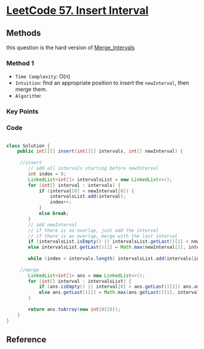 # [LeetCode 57. Insert Interval](https://leetcode.com/problems/insert-interval/)


## Methods
this question is the hard version of [Merge_Intervals](../Merge_Intervals)
### Method 1
* `Time Complexity`: O(n)
* `Intuition`: find an appropriate position to insert the `newInterval`, then merge them.
* `Algorithm`: 

### Key Points


### Code
```java

class Solution {
    public int[][] insert(int[][] intervals, int[] newInterval) {
        
     //insert
        // add all intervals starting before newInterval   
        int index = 0;
        LinkedList<int[]> intervalsList = new LinkedList<>(); 
        for (int[] interval : intervals) {
            if (interval[0] < newInterval[0]) {
                intervalsList.add(interval); 
                index++;
            }
            else break; 
        }
        // add newInterval
        // if there is no overlap, just add the interval
        // if there is an overlap, merge with the last interval
        if (intervalsList.isEmpty() || intervalsList.getLast()[1] < newInterval[0]) intervalsList.add(newInterval); 
        else intervalsList.getLast()[1] = Math.max(newInterval[1], intervalsList.getLast()[1]); 
        
        while (index < intervals.length) intervalsList.add(intervals[index++]); // add the rest intervals 
        
     //merge 
        LinkedList<int[]> ans = new LinkedList<>(); 
        for (int[] interval : intervalsList) {
            if (ans.isEmpty() || interval[0] > ans.getLast()[1]) ans.add(interval); 
            else ans.getLast()[1] = Math.max(ans.getLast()[1], interval[1]); 
        }
        
        return ans.toArray(new int[0][0]);
    }
}
```


## Reference
